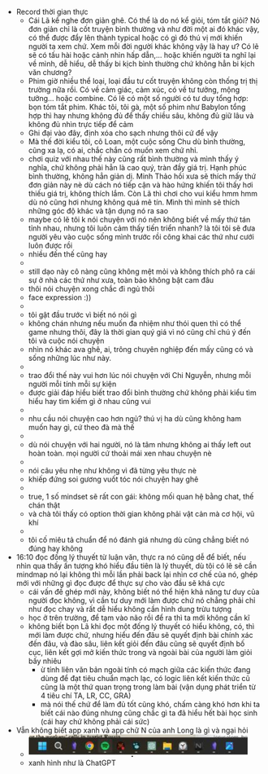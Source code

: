 - Record thời gian thực
	- Cái Lã kể nghe đơn giản ghê. Có thể là do nó kể giỏi, tóm tắt giỏi? Nó đơn giản chỉ là cốt truyện bình thường và như đời một ai đó khác vậy, có thể được đẩy lên thành typical hoặc có gì đó thú vị mới khiến người ta xem chứ. Xem mỗi đời người khác không vậy là hay ư? Có lẽ sẽ có tấu hài hoặc cảnh nhìn hấp dẫn,… hoặc khiến người ta nghĩ lại về mình, dễ hiểu, dễ thấy bi kịch bình thường chứ không hẳn bi kịch văn chương?
	- Phim giờ nhiều thể loại, loại đầu tư cốt truyện không còn thống trị thị trường nữa rồi. Có về cảm giác, cảm xúc, có về tư tưởng, mộng tưởng… hoặc combine. Có lẽ có một số người có tư duy tổng hợp: bọn tóm tắt phim. Khác tôi, tôi gà, một số phim như Babylon tổng hợp thì hay nhưng không đủ để thấy chiều sâu, không đủ giữ lâu và không đủ nhìn trực tiếp để cảm
	- Ghi đại vào đây, định xóa cho sạch nhưng thôi cứ để vậy
	- Mà thế đời kiểu tôi, cô Loan, một cuộc sống Chu dù bình thường, cũng xa lạ, có ai, chắc chắn có muốn xem chứ nhỉ.
	- chơi quiz với nhau thế này cũng rất bình thường và mình thấy ý nghĩa, chứ không phải hẳn là cao quý, tràn đầy giá trị. Hạnh phúc bình thường, không hẳn giản dị. Minh Thảo hồi xưa sẽ thích mấy thứ đơn giản này nè dù cách nó tiếp cận và hào hứng khiến tôi thấy hơi thiếu giá trị, không thích lắm. Còn Lã thì chơi cho vui kiểu hmm hmm dù nó cũng hơi nhưng không quá mê tín. Mình thì mình sẽ thích những góc độ khác và tận dụng nó ra sao
	- maybe có lẽ tôi k nói chuyện với nó nên không biết về mấy thứ tán tỉnh nhau, nhưng tôi luôn cảm thấy tiến triển nhanh? là tôi tôi sẽ đưa người yêu vào cuộc sống mình trước rồi công khai các thứ như cưới luôn được rồi
	- nhiều đến thế cũng hay
	-
	- still dạo này cô nàng cũng không mệt mỏi và không thích phô ra cái sự ở nhà các thứ như xưa, toàn bảo không bật cam đâu
	- thôi nói chuyện xong chắc đi ngủ thôi
	- face expression :))
	-
	- tôi gật đầu trước vì biết nó nói gì
	- không chán nhưng nếu muốn đa nhiệm như thói quen thì có thể game nhưng thôi, đây là thời gian quý giá vì nó cũng chỉ chú ý đến tôi và cuộc nói chuyện
	- nhìn nó khác ava ghê, ai, trông chuyên nghiệp đến mấy cũng có và sống những lúc như này.
	-
	- trao đổi thế này vui hơn lúc nói chuyện với Chi Nguyễn, nhưng mỗi người mỗi tính mỗi sự kiện
	- được giải đáp hiểu biết trao đổi bình thường chứ không phải kiểu tìm hiểu hay tìm kiếm gì ở nhau cũng vui
	-
	- nhu cầu nói chuyện cao hơn ngủ? thú vị ha dù cũng không ham muốn hay gì, cứ theo đà mà thế
	-
	- dù nói chuyện với hai người, nó là tâm nhưng không ai thấy left out hoàn toàn. mọi người cứ thoải mái xen nhau chuyện nè
	-
	- nói câu yêu nhẹ như không vì đã từng yêu thực nè
	- khiếp đứng soi gương vuốt tóc nói chuyện hay ghê
	-
	- true, 1 số mindset sẽ rất con gái: không mối quan hệ bằng chat, thế chán thật
	- và chà tôi thấy có option thời gian không phải vật cản mà cơ hội, vũ khí
	-
	- tôi cố miêu tả chuẩn để nó đánh giá nhưng dù cũng chẳng biết nó đúng hay không
- 16:10 đọc đống lý thuyết từ luận văn, thực ra nó cũng dễ để biết, nếu nhìn qua thấy ấn tượng khó hiểu đầu tiên là lý thuyết, dù tôi có lẽ sẽ cần mindmap nó lại không thì mỗi lần phải back lại nhìn cơ chế của nó, ghép mới với những gì đọc được để thực sự cho vào đầu sẽ khá cực
	- cái vấn đề ghép mới này, không biết nó thể hiện khả năng tư duy của người đọc không, vì cần tư duy mới làm được chứ nó chẳng phải chỉ như đọc chay và rất dễ hiểu không cần hình dung trừu tượng
	- học ở trên trường, để tạm vào não rồi để ra thì ta mới không cần kĩ
	- không biết bọn Lã khi đọc một đống lý thuyết có hiểu không, có, thì mới làm được chứ, nhưng hiểu đến đâu sẽ quyết định bài chính xác đến đâu, và đào sâu, liên kết giỏi đến đâu cũng sẽ quyết định bố cục, liên kết gợi mở kiến thức trong và ngoài bài của người làm giỏi bấy nhiêu
		- ừ tính liên văn bản ngoài tính có mạch giữa các kiến thức đang dùng để đạt tiêu chuẩn mạch lạc, có logic liên kết kiến thức cũ cũng là một thứ quan trọng trong làm bài (vận dụng phát triển từ 4 tiêu chí TA, LR, CC, GRA)
		- mà nói thế chứ để làm đủ tốt cũng khó, chấm càng khó hơn khi ta biết cái nào đúng nhưng cũng chắc gì ta đã hiểu hết bài học sinh (cái hay chứ không phải cái sức)
- Vẫn không biết app xanh và app chữ N của anh Long là gì và ngại hỏi
	- ![image.png](../assets/image_1683033954371_0.png)
	- xanh hình như là ChatGPT